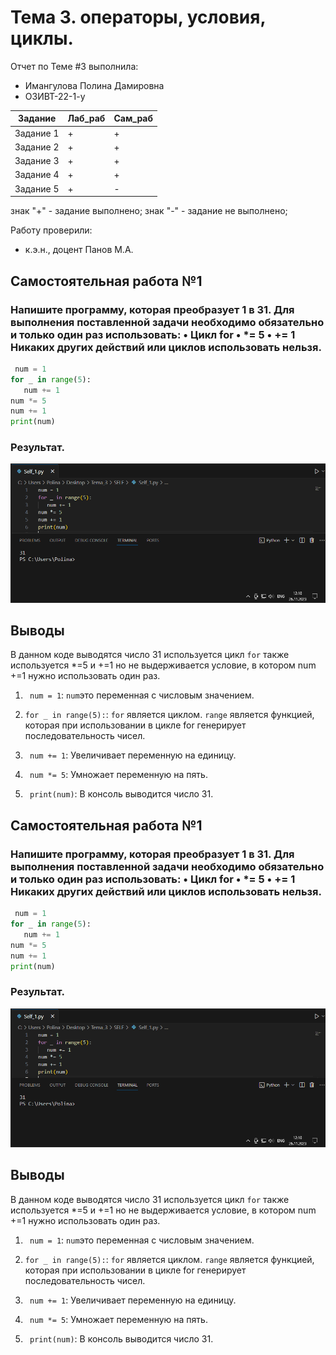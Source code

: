 # Тема 3. операторы, условия, циклы.
Отчет по Теме #3 выполнила:
- Имангулова Полина Дамировна
- ОЗИВТ-22-1-у

| Задание | Лаб_раб | Сам_раб |
| ------ | ------ | ------ |
| Задание 1 | + | + |
| Задание 2 | + | + |
| Задание 3 | + | + |
| Задание 4 | + | + |
| Задание 5 | + | - |

знак "+" - задание выполнено; знак "-" - задание не выполнено;

Работу проверили:
- к.э.н., доцент Панов М.А.

## Самостоятельная работа №1
### Напишите программу, которая преобразует 1 в 31. Для выполнения поставленной задачи необходимо обязательно и только один раз использовать: • Цикл for • *= 5 • += 1 Никаких других действий или циклов использовать нельзя.

```python
 num = 1
for _ in range(5):
   num += 1
num *= 5
num += 1
print(num) 
```

### Результат.
![Меню](https://github.com/Iman1o/Tema_2/blob/Tema_3/Tema_3/pic/1self.PNG)

## Выводы

В данном коде выводятся число 31 используется цикл  `for` также используется *=5 и +=1 но не выдерживается условие, в котором num +=1 нужно использовать один раз.

1. ` num = 1`: `num`это переменная с числовым значением.

2. `for _ in range(5):`: `for` является циклом. `range` является функцией, которая при использовании в цикле for генерирует последовательность чисел.
3. ` num += 1`: Увеличивает переменную на единицу.
4. ` num *= 5`: Умножает переменную на пять.
5. ` print(num)`: В консоль выводится число 31.

## Самостоятельная работа №1
### Напишите программу, которая преобразует 1 в 31. Для выполнения поставленной задачи необходимо обязательно и только один раз использовать: • Цикл for • *= 5 • += 1 Никаких других действий или циклов использовать нельзя.

```python
 num = 1
for _ in range(5):
   num += 1
num *= 5
num += 1
print(num) 
```

### Результат.
![Меню](https://github.com/Iman1o/Tema_2/blob/Tema_3/Tema_3/pic/1self.PNG)

## Выводы

В данном коде выводятся число 31 используется цикл  `for` также используется *=5 и +=1 но не выдерживается условие, в котором num +=1 нужно использовать один раз.

1. ` num = 1`: `num`это переменная с числовым значением.

2. `for _ in range(5):`: `for` является циклом. `range` является функцией, которая при использовании в цикле for генерирует последовательность чисел.
3. ` num += 1`: Увеличивает переменную на единицу.
4. ` num *= 5`: Умножает переменную на пять.
5. ` print(num)`: В консоль выводится число 31.

